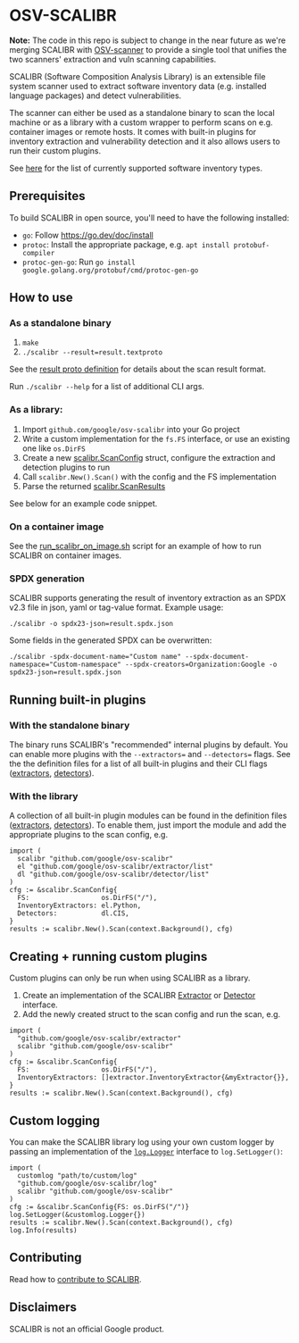 # OSV-SCALIBR

**Note:** The code in this repo is subject to change in the near future as we're merging SCALIBR with [OSV-scanner](https://github.com/google/osv-scanner) to provide a single tool that unifies the two scanners' extraction and vuln scanning capabilities.

SCALIBR (Software Composition Analysis Library) is an extensible file system scanner used to extract software inventory data (e.g. installed language packages) and detect vulnerabilities.

The scanner can either be used as a standalone binary to scan the local machine or as a library with a custom wrapper to perform scans on e.g. container images or remote hosts. It comes with built-in plugins for inventory extraction and vulnerability detection and it also allows users to run their custom plugins.

See [here](docs/supported_inventory_types.md) for the list of currently supported software inventory types.

## Prerequisites

To build SCALIBR in open source, you'll need to have the following installed:

* `go`: Follow https://go.dev/doc/install
* `protoc`: Install the appropriate package, e.g. `apt install protobuf-compiler`
* `protoc-gen-go`: Run `go install google.golang.org/protobuf/cmd/protoc-gen-go`


## How to use

### As a standalone binary

1. `make`
1. `./scalibr --result=result.textproto`

See the [result proto definition](binary/proto/scan_result.proto) for details about the scan result format.

Run `./scalibr --help` for a list of additional CLI args.

### As a library:
1. Import `github.com/google/osv-scalibr` into your Go project
1. Write a custom implementation for the `fs.FS` interface, or use an existing one like `os.DirFS`
1. Create a new [scalibr.ScanConfig](scalibr.go#L36) struct, configure the extraction and detection plugins to run
1. Call `scalibr.New().Scan()` with the config and the FS implementation
1. Parse the returned [scalibr.ScanResults](scalibr.go#L50)

See below for an example code snippet.

### On a container image

See the [run_scalibr_on_image.sh](run_scalibr_on_image.sh) script for an example of how to run SCALIBR on container images.

### SPDX generation

SCALIBR supports generating the result of inventory extraction as an SPDX v2.3 file in json, yaml or tag-value format. Example usage:

```
./scalibr -o spdx23-json=result.spdx.json
```

Some fields in the generated SPDX can be overwritten:

```
./scalibr -spdx-document-name="Custom name" --spdx-document-namespace="Custom-namespace" --spdx-creators=Organization:Google -o spdx23-json=result.spdx.json
```

## Running built-in plugins

### With the standalone binary
The binary runs SCALIBR's "recommended" internal plugins by default. You can enable more plugins with the `--extractors=` and `--detectors=` flags. See the the definition files for a list of all built-in plugins and their CLI flags ([extractors](extractor/list/list.go#L26), [detectors](detector/list/list.go#L26)).

### With the library
A collection of all built-in plugin modules can be found in the definition files ([extractors](extractor/list/list.go#L26), [detectors](detector/list/list.go#L26)). To enable them, just import the module and add the appropriate plugins to the scan config, e.g.

```
import (
  scalibr "github.com/google/osv-scalibr"
  el "github.com/google/osv-scalibr/extractor/list"
  dl "github.com/google/osv-scalibr/detector/list"
)
cfg := &scalibr.ScanConfig{
  FS:                  os.DirFS("/"),
  InventoryExtractors: el.Python,
  Detectors:           dl.CIS,
}
results := scalibr.New().Scan(context.Background(), cfg)
```

## Creating + running custom plugins
Custom plugins can only be run when using SCALIBR as a library.

1. Create an implementation of the SCALIBR [Extractor](extractor/extractor.go#L30) or [Detector](detector/detector.go#L28) interface.
2. Add the newly created struct to the scan config and run the scan, e.g.

```
import (
  "github.com/google/osv-scalibr/extractor"
  scalibr "github.com/google/osv-scalibr"
)
cfg := &scalibr.ScanConfig{
  FS:                  os.DirFS("/"),
  InventoryExtractors: []extractor.InventoryExtractor{&myExtractor{}},
}
results := scalibr.New().Scan(context.Background(), cfg)
```

## Custom logging
You can make the  SCALIBR library log using your own custom logger by passing an implementation of the [`log.Logger`](log/log.go#L22) interface to `log.SetLogger()`:

```
import (
  customlog "path/to/custom/log"
  "github.com/google/osv-scalibr/log"
  scalibr "github.com/google/osv-scalibr"
)
cfg := &scalibr.ScanConfig{FS: os.DirFS("/")}
log.SetLogger(&customlog.Logger{})
results := scalibr.New().Scan(context.Background(), cfg)
log.Info(results)
```

## Contributing
Read how to [contribute to SCALIBR](CONTRIBUTING.md).

## Disclaimers
SCALIBR is not an official Google product.
